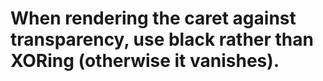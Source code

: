# When rendering the caret against transparency, use black rather than XORing (otherwise it vanishes).

